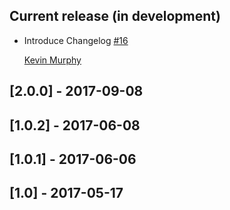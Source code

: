 ## Current release (in development)

* Introduce Changelog [#16](https://github.com/TheGnarCo/redux-entity-config/pull/15)

  [Kevin Murphy](https://github.com/kevin-j-m)

## [2.0.0] - 2017-09-08

## [1.0.2] - 2017-06-08

## [1.0.1] - 2017-06-06

## [1.0] - 2017-05-17
